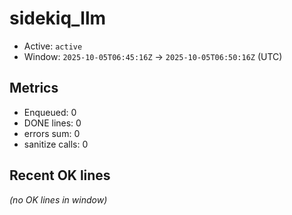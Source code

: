 # sidekiq_llm

- Active: `active`
- Window: `2025-10-05T06:45:16Z` → `2025-10-05T06:50:16Z` (UTC)

## Metrics
- Enqueued: 0
- DONE lines: 0
- errors sum: 0
- sanitize calls: 0

## Recent OK lines
_(no OK lines in window)_
